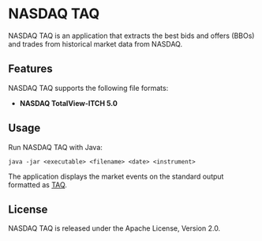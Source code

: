 NASDAQ TAQ
==========

NASDAQ TAQ is an application that extracts the best bids and offers (BBOs) and
trades from historical market data from NASDAQ.


Features
--------

NASDAQ TAQ supports the following file formats:

  - **NASDAQ TotalView-ITCH 5.0**


Usage
-----

Run NASDAQ TAQ with Java:

    java -jar <executable> <filename> <date> <instrument>

The application displays the market events on the standard output formatted as
[TAQ][].

  [TAQ]: https://github.com/jvirtanen/parity/blob/master/parity-file/doc/TAQ.md


License
-------

NASDAQ TAQ is released under the Apache License, Version 2.0.
